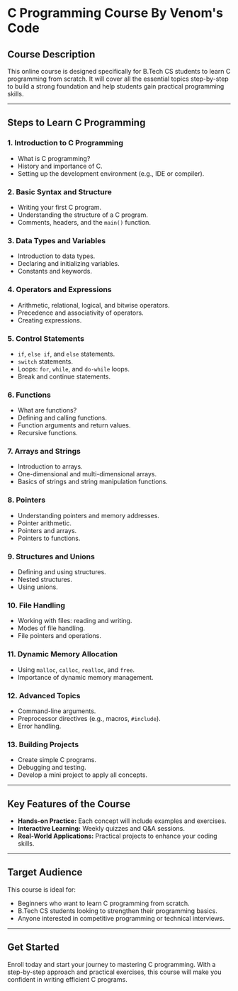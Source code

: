 # C Programming Course By Venom's Code

## Course Description
This online course is designed specifically for B.Tech CS students to learn C programming from scratch. It will cover all the essential topics step-by-step to build a strong foundation and help students gain practical programming skills.

---

## Steps to Learn C Programming

### 1. **Introduction to C Programming**
   - What is C programming?
   - History and importance of C.
   - Setting up the development environment (e.g., IDE or compiler).

### 2. **Basic Syntax and Structure**
   - Writing your first C program.
   - Understanding the structure of a C program.
   - Comments, headers, and the `main()` function.

### 3. **Data Types and Variables**
   - Introduction to data types.
   - Declaring and initializing variables.
   - Constants and keywords.

### 4. **Operators and Expressions**
   - Arithmetic, relational, logical, and bitwise operators.
   - Precedence and associativity of operators.
   - Creating expressions.

### 5. **Control Statements**
   - `if`, `else if`, and `else` statements.
   - `switch` statements.
   - Loops: `for`, `while`, and `do-while` loops.
   - Break and continue statements.

### 6. **Functions**
   - What are functions?
   - Defining and calling functions.
   - Function arguments and return values.
   - Recursive functions.

### 7. **Arrays and Strings**
   - Introduction to arrays.
   - One-dimensional and multi-dimensional arrays.
   - Basics of strings and string manipulation functions.

### 8. **Pointers**
   - Understanding pointers and memory addresses.
   - Pointer arithmetic.
   - Pointers and arrays.
   - Pointers to functions.

### 9. **Structures and Unions**
   - Defining and using structures.
   - Nested structures.
   - Using unions.

### 10. **File Handling**
   - Working with files: reading and writing.
   - Modes of file handling.
   - File pointers and operations.

### 11. **Dynamic Memory Allocation**
   - Using `malloc`, `calloc`, `realloc`, and `free`.
   - Importance of dynamic memory management.

### 12. **Advanced Topics**
   - Command-line arguments.
   - Preprocessor directives (e.g., macros, `#include`).
   - Error handling.

### 13. **Building Projects**
   - Create simple C programs.
   - Debugging and testing.
   - Develop a mini project to apply all concepts.

---

## Key Features of the Course
- **Hands-on Practice:** Each concept will include examples and exercises.
- **Interactive Learning:** Weekly quizzes and Q&A sessions.
- **Real-World Applications:** Practical projects to enhance your coding skills.

---

## Target Audience
This course is ideal for:
- Beginners who want to learn C programming from scratch.
- B.Tech CS students looking to strengthen their programming basics.
- Anyone interested in competitive programming or technical interviews.

---

## Get Started
Enroll today and start your journey to mastering C programming. With a step-by-step approach and practical exercises, this course will make you confident in writing efficient C programs.

